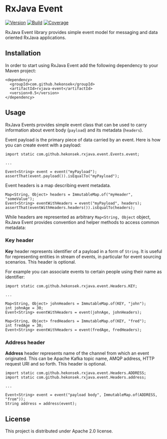 # RxJava Event

[![Version](https://img.shields.io/badge/RxJava%20Event-0.5-blue.svg)](https://github.com/hekonsek/rxjava-event/releases)
[![Build](https://api.travis-ci.org/hekonsek/rxjava-event.svg)](https://travis-ci.org/hekonsek/rxjava-event)
[![Coverage](https://sonarcloud.io/api/badges/measure?key=com.github.hekonsek%3Arxjava-event&metric=coverage)](https://sonarcloud.io/component_measures?id=com.github.hekonsek%3Arxjava-event&metric=coverage)

RxJava Event library provides simple event model for messaging and data oriented RxJava applications.

## Installation

In order to start using RxJava Event add the following dependency to your Maven project:

    <dependency>
      <groupId>com.github.hekonsek</groupId>
      <artifactId>rxjava-event</artifactId>
      <version>0.5</version>
    </dependency>

## Usage

RxJava Events provides simple event class that can be used to carry information about event body (`payload`) and its metadata (`headers`).

Event payload is the primary piece of data carried by an event. Here is how you can create event with a payload:

```
import static com.github.hekonsek.rxjava.event.Events.event;

...

Event<String> event = event("myPayload");
assertThat(event.payload()).isEqualTo("myPayload");
```

Event headers is a map describing event metadata.

```
Map<String, Object> headers = ImmutableMap.of("myHeader", "someValue");
Event<String> eventWithHeaders = event("myPayload", headers);
assertThat(eventWithHeaders.headers()).isEqualTo(headers);
```

While headers are represented as arbitrary `Map<String, Object` object, RxJava Event provides convention and helper methods to 
access common metadata:

### Key header

**Key** header represents identifier of a payload in a form of `String`. It is useful for representing entities in stream of events, in particular
for event sourcing scenarios. This header is optional.

For example you can associate events to certain people using their name as identifier:

```
import static com.github.hekonsek.rxjava.event.Headers.KEY;

...

Map<String, Object> johnHeaders = ImmutableMap.of(KEY, "john");
int johnAge = 30;
Event<String> eventWithHeaders = event(johnAge, johnHeaders);

Map<String, Object> fredHeaders = ImmutableMap.of(KEY, "fred");
int fredAge = 30;
Event<String> eventWithHeaders = event(fredAge, fredHeaders);

```

### Address header

**Address** header represents name of the channel from which an event originated. This can be Apache Kafka topic name, AMQP address,
HTTP request URI and so forth. This header is optional.

```
import static com.github.hekonsek.rxjava.event.Headers.ADDRESS;
import static com.github.hekonsek.rxjava.event.Headers.address;

...

Event<String> event = event("payload body", ImmutableMap.of(ADDRESS, "from"));
String address = address(event);
```

## License

This project is distributed under Apache 2.0 license.